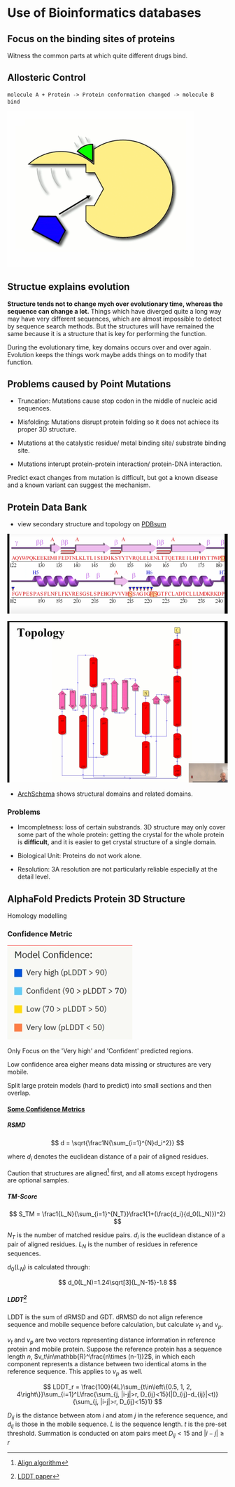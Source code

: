 # Use of Bioinformatics databases

## Focus on the binding sites of proteins

Witness the common parts at which quite different drugs bind.

## Allosteric Control

    molecule A + Protein -> Protein conformation changed -> molecule B bind

![alt text](image.png)

## Structue explains evolution

**Structure tends not to change mych over evolutionary time, whereas the sequence can change a lot.** Things which have diverged quite a long way may have very different sequences, which are almost impossible to detect by sequence search methods. But the structures will have remained the same because it is a structure that is key for performing the function.

During the evolutionary time, key domains occurs over and over again. Evolution keeps the things work maybe adds things on to modify that function.

## Problems caused by Point Mutations

- Truncation: Mutations cause stop codon in the middle of nucleic acid sequences.

- Misfolding: Mutations disrupt protein folding so it does not achiece its proper 3D structure.

- Mutations at the catalystic residue/ metal binding site/ substrate binding site.

- Mutations interupt protein-protein interaction/ protein-DNA interaction.

Predict exact changes from mutation is difficult, but got a known disease and a known variant can suggest the mechanism.

## Protein Data Bank

- view secondary structure and topology on [PDBsum](https://www.ebi.ac.uk/thornton-srv/databases/pdbsum/index.html)

![secondary structure on PDBsum](image-1.png)

![topology](image-2.png)

- [ArchSchema](https://www.ebi.ac.uk/thornton-srv/databases/archschema/) shows structural domains and related domains.

### Problems

- Imcompletness: loss of certain substrands. 3D structure may only cover some part of the whole protein: getting the crystal for the whole protein is **difficult**, and it is easier to get crystal structure of a single domain.

- Biological Unit: Proteins do not work alone.

- Resolution: 3A resolution are not particularly reliable especially at the detail level.

## AlphaFold Predicts Protein 3D Structure

Homology modelling

### Confidence Metric

![AF Model Confidence](image-3.png)

Only Focus on the 'Very high' and 'Confident' predicted regions.

Low confidence area eigher means data missing or structures are very mobile.

Split large protein models (hard to predict) into small sections and then overlap.

#### [Some Confidence Metrics](https://zhuanlan.zhihu.com/p/602879132)

##### RSMD

$$
d = \sqrt{\frac1N{\sum_{i=1}^{N}d_i^2}}
$$

where $d_i$ denotes the euclidean distance of a pair of aligned residues.

Caution that structures are aligned[^1] first, and all atoms except hydrogens are optional samples.

##### TM-Score

$$
S_TM = \frac1{L_N}{\sum_{i=1}^{N_T}}\frac1{1+(\frac{d_i}{d_0(L_N)})^2}
$$

$N_T$ is the number of matched residue pairs. $d_i$ is the euclidean distance of a pair of aligned residues. $L_N$ is the number of residues in reference sequences.

$d_0(L_N)$ is calculated through:

$$
d_0(L_N)=1.24\sqrt[3]{L_N-15}-1.8
$$

##### LDDT[^2]

LDDT is the sum of dRMSD and GDT. dRMSD do not align reference sequence and mobile sequence before calculation, but calculate $v_t$ and $v_p$.

$v_t$ and $v_p$ are two vectors representing distance information in reference protein and mobile protein. Suppose the reference protein has a sequence length $n$, $v_t\in\mathbb{R}^\frac{n\times (n-1)}2$, in which each component represents a distance between two identical atoms in the reference sequence. This applies to $v_p$ as well.

$$
LDDT_r = \frac{100}{4L}\sum_{t\in\left\{0.5, 1, 2, 4\right\}}\sum_{i=1}^L\frac{\sum_{j, |i-j|>r, D_{ij}<15}(|D_{ij}-d_{ij}|<t)}{\sum_{j, |i-j|>r, D_{ij}<15}1}
$$

$D_{ij}$ is the distance between atom $i$ and atom $j$ in the reference sequence, and $d_{ij}$ is those in the mobile sequence. $L$ is the sequence length. $t$ is the pre-set threshold. Summation is conducted on atom pairs meet $D_{ij}<15$ and $|i-j|\geq r$

[^1]: [Align algorithm](https://ieeexplore.ieee.org/document/88573)
[^2]: [LDDT paper](https://pmc.ncbi.nlm.nih.gov/articles/PMC3799472/)
